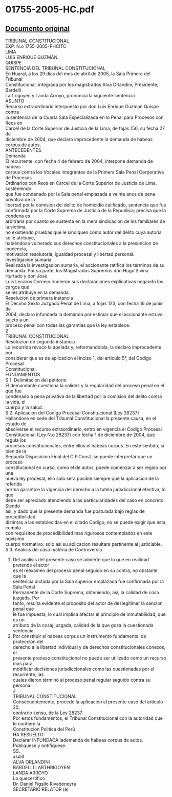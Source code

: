 
01755-2005-HC.pdf
=================
  
[Documento original](https://tc.gob.pe/jurisprudencia/2005/01755-2005-HC.pdf)  
---  
TRIBUNAL CONSTITUCIONAL  
EXP. N.o 1755-2005-PHCITC  
LIMA  
LUIS ENRIQUE GUZMÂN  
QUISPE  
SENTENCIA DEL TRIBUNAL CONSTITUCIONAL  
En Huaral, a los 29 dias del mes de abril de 2005, la Sala Primera del Tribunal  
Constitucional, integrada por los magistrados Alva Orlandini, Presidente; Bardelli  
Lartirigoyen y Landa Arroyo, pronuncia la siguiente sentencia  
ASUNTO  
Recurso extraordinario interpuesto por don Luis Enrique Guzman Quispe contra  
la sentencia de la Cuarta Sala Especializada en lo Penal para Procesos con Reos en  
Carcel de la Corte Superior de Justicia de la Lima, de fojas 150, su fecha 27 de  
diciembre de 2004, que declaro improcedente la demanda de habeas corpus de autos.  
ANTECEDENTES  
Demanda  
El recurrente, con fecha 4 de febrero de 2004, interpone demanda de habeas  
corpus contra los Vocales integrantes de la Primera Sala Penal Corporativa de Procesos  
Ordinarios con Reos en Carcel de la Corte Superior de Justicia de Lima, sosteniendo  
que fue condenado por la Sala penal emplazada a veinte anos de pena privativa de la  
libertad por la comision del delito de homicidio calificado, sentencia que fue  
confirmada por la Corte Suprema de Justicia de la Republica; precisa que la condena es  
arbitraria por cuanto se sustenta en la mera sindicacion de los familiares de la victima,  
no existiendo pruebas que le sindiquen como autor del delito cuya autoria se le atribuye,  
habiéndose vulnerado sus derechos constitucionales a la presuncion de inocencia,  
motivacion resolutoria, igualdad procesal y libertad personal.  
Investigacion sumaria  
Realizada la investigacion sumaria, el accionante ratifica los términos de su  
demanda. Por su parte, los Magistrados Supremos don Hugo Sivina Hurtado y don José  
Luis Lecaros Cornejo rindieron sus declaraciones explicativas negando los cargos que  
se les atribuye en la demanda.  
Resolucion de primera instancia  
El Décimo Sexto Juzgado Penal de Lima, a fojas 123, con fecha 16 de junio de  
2004, declaro infundada la demanda por estimar que el accionante estuvo sujeto a un  
proceso penal con todas las garantias que la ley establece.  
2  
TRIBUNAL CONSTITUCIONAL  
Resolucion de segunda instancia  
La recurrida revoco la apelada y, reformandolala, la declaro improcedente por  
considerar que es de aplicacion el inciso 1, del articulo 5°, del Codigo Procesal  
Constitucional.  
FUNDAMENTOS  
S 1. Delimitacion del petitorio  
El demandante cuestiona la validez y la regularidad del proceso penal en el que fue  
condenado a pena privativa de la libertad por la comision del delito contra la vida, el  
cuerpo y la salud.  
S 2. Aplicacion del Codigo Procesal Constitucional (Ley 28237)  
Hallandose en sede del Tribunal Constitucional la presente causa, en el estado de  
absolverse el recurso extraordinario, entro en vigencia el Codigo Procesal  
Constitucional (Ley N.o 28237) con fecha 1 de diciembre de 2004, que regula los  
procesos constitucionales, entre ellos el habeas corpus. En este sentido, si bien de la  
Segunda Disposicion Final del C.P.Const. se puede interpretar que un proceso  
constitucional en curso, como el de autos, puede comenzar a ser regido por una  
nueva ley procesal, ello solo sera posible siempre que la aplicacion de la referida  
norma garantice la vigencia del derecho a la tutela jurisdiccional efectiva, lo que  
debe ser apreciado atendiendo a las particularidades del caso en concreto. Siendo  
asi, y dado que la presente demanda fue postulada bajo reglas de procedibilidad  
distintas a las establecidas en el citado Codigo, no se puede exigir que ésta cumpla  
con requisitos de procedibilidad mas rigurosos contemplados en este novisimo  
cuerpo normativo; solo asi su aplicacion resultara pertinente al justiciable.  
S 3. Analisis del caso materia de Controversia  
1. Del analisis del presente caso se advierte que lo que en realidad pretende el actor  
es el reexamen del proceso penal seguido en su contra, no obstante que la  
sentencia dictada por la Sala superior emplazada fue confirmada por la Sala Penal  
Permanente de la Corte Suprema, obteniendo, asi, la calidad de cosa juzgada. Por  
tanto, resulta evidente el proposito del actor de deslegitimar la sancion penal que  
le fue impuesta, lo cual implica afectar el principio de inmutabilidad, que es un  
atributo de la cosaj juzgada, calidad de la que goza la cuestionada sentencia.  
2. Por constituir el habeas corpus un instrumento fundamental de proteccion del  
derecho a la libertad individual y de derechos constitucionales conexos, el  
presente proceso constitucional no puede ser utilizado como un recurso mas para  
modificar decisiones jurisdiccionales como las cuestionadas por el recurrente, las  
cuales dieron término al proceso penal regular seguido contra su persona.  
J  
TRIBUNAL CONSTITUCIONAL  
Consecuentemente, procede la aplicacion al presente caso del articulo 20,  
contrario sensu, de la Ley 28237.  
Por estos fundamentos, el Tribunal Constitucional con la autoridad que le confiere la  
Constitucion Politica del Perû  
HA RESUELTO  
Declarar INFUNDADA lademanda de habeas corpus de autos.  
Publiquese y notifiquese.  
SS.  
asdill  
ALVA ORLANDINI  
BARDELLI LARTHRIGOYEN  
LANDA ARROYO  
Lo quecertifico  
Dr. Daniel Figallo Rivadeneyra  
SECRETARIO RELATOR (e)